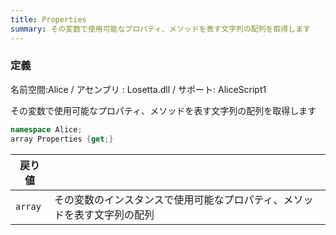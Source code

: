 ```yaml
---
title: Properties
summary: その変数で使用可能なプロパティ、メソッドを表す文字列の配列を取得します
---
```

### 定義
名前空間:Alice / アセンブリ : Losetta.dll / サポート: AliceScript1

その変数で使用可能なプロパティ、メソッドを表す文字列の配列を取得します

```cs title="AliceScript"
namespace Alice;
array Properties {get;}
```

|戻り値| |
|-|-|
|`array`| その変数のインスタンスで使用可能なプロパティ、メソッドを表す文字列の配列|